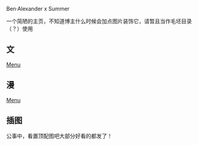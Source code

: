 Ben·Alexander x Summer

一个简陋的主页，不知道博主什么时候会加点图片装饰它，请暂且当作毛坯目录（？）使用


## 文
[Menu](https://summerxben.github.io/stories/)

## 漫
[Menu](https://summerxben.github.io/comics/)

## 插图
公事中，看置顶配图吧大部分好看的都发了！
